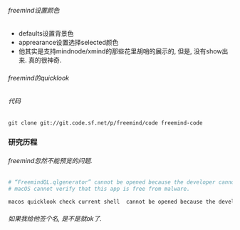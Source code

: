 ###### freemind设置颜色

- defaults设置背景色
- apprearance设置选择selected颜色
- 他其实是支持mindnode/xmind的那些花里胡哨的展示的, 但是, 没有show出来. 真的很神奇.

###### freemind的quicklook



###### 代码

```
git clone git://git.code.sf.net/p/freemind/code freemind-code
```













### 研究历程

###### freemind忽然不能预览的问题.

```sh
# “FreemindQL.qlgenerator” cannot be opened because the developer cannot be verified.
# macOS cannot verify that this app is free from malware.

macos quicklook check current shell  cannot be opened because the developer cannot be verified. macOS cannot verify that this app is free from malware.
```

###### 如果我给他签个名, 是不是就ok了. 

